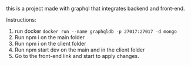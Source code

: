 this is a project made with graphql that integrates backend and front-end.

Instructions:

1. run docker `docker run --name graphqldb -p 27017:27017 -d mongo`
2. Run npm i on the main folder
3. Run npm i on the client folder
4. Run npm start dev on the main and in the client folder
5. Go to the front-end link and start to apply changes.

